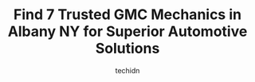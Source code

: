 ---
layout: ampstory
image: https://images.unsplash.com/photo-1592032857148-5658283bb67b?ixlib=rb-4.0.3&ixid=MnwxMjA3fDB8MHxwaG90by1wYWdlfHx8fGVufDB8fHx8&auto=format&fit=crop&w=640&h=853&q=80
author: techidn
featured: false
description: When it comes to maintaining and repairing your vehicle in Albany NY, USA, you deserve nothing but the best. Thats why the 7 best GMC Mechanic in the area are here to offer their expertise,
title: Find 7 Trusted GMC Mechanics in Albany NY for Superior Automotive Solutions
cover:
   title: Find 7 Trusted GMC Mechanics in Albany NY for Superior Automotive Solutions
   subtitle: Rickpate
   background: https://images.unsplash.com/photo-1592032857148-5658283bb67b?ixlib=rb-4.0.3&ixid=MnwxMjA3fDB8MHxwaG90by1wYWdlfHx8fGVufDB8fHx8&auto=format&fit=crop&w=640&h=853&q=80

pages: 
 - layout: thirds
   top: <h1>#1 DePaula Auto Group</h1>
   bottom: "<p>I am a very satisfied return customer. The staff I work with always makes sure I receive the best service every time I come to DePaula. I recently purchased a new Malibu </p>"
   background: https://www.knot35.com/toplist/wp-content/uploads/2023/06/best-gmc-mechanic-1-in-albany-ny-1685838945.jpeg
   backgroundblur: true
 - layout: thirds
   top: <h1>#2 Albany Light Truck and Car Repair</h1>
   bottom: "<p>6 Anderson Dr, Albany, NY 12205, United States</p>"
   background: https://www.knot35.com/toplist/wp-content/uploads/2023/06/best-gmc-mechanic-2-in-albany-ny-1685838945.jpeg
   cta:
      link: https://www.knot35.com/toplist/find-7-trusted-gmc-mechanics-in-albany-ny-for-superior-automotive-solutions/
      text: Find 7 Trusted GMC Mechanics in Albany NY for Superior Automotive Solutions
 - layout: thirds
   top: <h1>#3 European Repairs, Inc.</h1>
   bottom: "<p>32 Rawson St, Albany, NY 12206, United States</p>"
   background: https://www.knot35.com/toplist/wp-content/uploads/2023/06/best-gmc-mechanic-3-in-albany-ny-1685838946.jpeg
   cta:
      link: https://www.knot35.com/toplist/find-7-trusted-gmc-mechanics-in-albany-ny-for-superior-automotive-solutions/
      text: Find 7 Trusted GMC Mechanics in Albany NY for Superior Automotive Solutions
 - layout: thirds
   top: <h1>#4 Capitaland Auto Service</h1>
   bottom: "<p>22 Kraft Ave, Albany, NY 12205, United States</p>"
   background: https://images.unsplash.com/photo-1597773150796-e5c14ebecbf5?ixlib=rb-4.0.3&ixid=MnwxMjA3fDB8MHxwaG90by1wYWdlfHx8fGVufDB8fHx8&auto=format&fit=crop&w=640&h=853&q=80
   cta:
      link: https://www.knot35.com/toplist/find-7-trusted-gmc-mechanics-in-albany-ny-for-superior-automotive-solutions/
      text: Find 7 Trusted GMC Mechanics in Albany NY for Superior Automotive Solutions
 - layout: thirds
   top: <h1>#5 Capital Tech Auto Repairs</h1>
   bottom: "<p>169 Jefferson St, Albany, NY 12210, United States</p>"
   background: https://images.unsplash.com/photo-1527066579998-dbbae57f45ce?ixlib=rb-4.0.3&ixid=MnwxMjA3fDB8MHxwaG90by1wYWdlfHx8fGVufDB8fHx8&auto=format&fit=crop&w=640&h=853&q=80
   cta:
      link: https://www.knot35.com/toplist/find-7-trusted-gmc-mechanics-in-albany-ny-for-superior-automotive-solutions/
      text: Find 7 Trusted GMC Mechanics in Albany NY for Superior Automotive Solutions
 - layout: thirds
   top: <h1>#6 Millers Corners Garage</h1>
   bottom: "<p>170 Madison Ave, Albany, NY 12202, United States</p>"
   background: https://plus.unsplash.com/premium_photo-1664640458616-3c74f8cb4589?ixlib=rb-4.0.3&ixid=MnwxMjA3fDB8MHxwaG90by1wYWdlfHx8fGVufDB8fHx8&auto=format&fit=crop&w=640&h=853&q=80
   cta:
      link: https://www.knot35.com/toplist/find-7-trusted-gmc-mechanics-in-albany-ny-for-superior-automotive-solutions/
      text: Find 7 Trusted GMC Mechanics in Albany NY for Superior Automotive Solutions
 - layout: thirds
   top: <h1>#7 R & D Automotive - Bavarian Rocket Science</h1>
   bottom: "<p>16 Tivoli St, Albany, NY 12207, United States</p>"
   background: https://images.unsplash.com/photo-1615749413727-825b59a857b5?ixlib=rb-4.0.3&ixid=MnwxMjA3fDB8MHxwaG90by1wYWdlfHx8fGVufDB8fHx8&auto=format&fit=crop&w=640&h=853&q=80
   cta:
      link: https://www.knot35.com/toplist/find-7-trusted-gmc-mechanics-in-albany-ny-for-superior-automotive-solutions/
      text: Find 7 Trusted GMC Mechanics in Albany NY for Superior Automotive Solutions
 - layout: thirds
   middle: Continue reading...
   background: https://images.unsplash.com/photo-1591393223703-56fe1347ac62?ixlib=rb-4.0.3&ixid=MnwxMjA3fDB8MHxwaG90by1wYWdlfHx8fGVufDB8fHx8&auto=format&fit=crop&w=640&h=853&q=80
   cta:
      link: https://www.knot35.com/toplist/find-7-trusted-gmc-mechanics-in-albany-ny-for-superior-automotive-solutions/
      text: Find 7 Trusted GMC Mechanics in Albany NY for Superior Automotive Solutions
      
---
